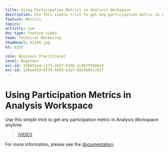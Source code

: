 ```yaml
---
title: Using Participation Metrics in Analysis Workspace
description: Use this simple trick to get any participation metric in Analysis Workspace anytime.
feature: Metrics
topics: 
activity: use
doc-type: feature video
team: Technical Marketing
thumbnail: 41266.jpg
kt: 6355

role: Business Practitioner
level: Beginner
exl-id: 336853ad-c273-4627-919b-3c86f97b60e3
exl-id: 1d8ee92d-6f76-4d59-b2ef-8829b03c2027
---
```

# Using Participation Metrics in Analysis Workspace

Use this simple trick to get any participation metric in Analysis Workspace anytime.

>[!VIDEO](https://video.tv.adobe.com/v/41266/?quality=12&learn=on)

For more information, please see the [documentation](https://docs.adobe.com/content/help/en/analytics/components/calculated-metrics/calcmetric-workflow/participation-metric.html).
